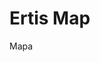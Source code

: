 <!-- This README file is going to be the one displayed on the Grafana.com website for your plugin -->

# Ertis Map

Mapa
